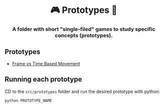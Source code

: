 <h1 align="center">🎮 Prototypes 🐍</h1>

<h3 align="center">A folder with short "single-filed" games to study specific concepts (prototypes).</h3>

## Prototypes

- [Frame vs Time Based Movement](/src/prototypes/frame_vs_time_based_movement.py)

## Running each prototype

CD to the `src/prototypes` folder and run the desired prototype with python:

```sh
python PROTOTYPE_NAME
```
